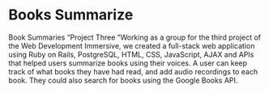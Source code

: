 # Books Summarize

Book Summaries “Project Three
    ”Working as a group for the third project of the Web Development
    Immersive, we created a full-stack web application using Ruby on Rails,
    PostgreSQL, HTML, CSS, JavaScript, AJAX and APIs that helped users
    summarize books using their voices. A user can keep track of what books
    they have had read, and add audio recordings to each book. They could also
    search for books using the Google Books API.
